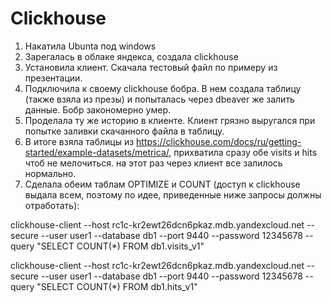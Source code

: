 # Clickhouse
1. Накатила Ubunta под windows
2. Зарегалась в облаке яндекса, создала clickhouse
3. Установила клиент. Скачала тестовый файл по примеру из презентации.
4. Подключила к своему clickhouse бобра. В нем создала таблицу (также взяла из презы) и попыталась через dbeaver же залить данные. Бобр закономерно умер. 
5. Проделала ту же историю в клиенте. Клиент грязно выругался при попытке заливки скачанного файла в таблицу.
6. В итоге взяла таблицы из https://clickhouse.com/docs/ru/getting-started/example-datasets/metrica/, прихватила сразу обе visits и hits чтоб не мелочиться. на этот раз через клиент все залилось нормально.
7. Сделала обеим таблам OPTIMIZE и COUNT (доступ к clickhouse выдала всем, поэтому по идее, приведенные ниже запросы должны отработать):

  clickhouse-client --host rc1c-kr2ewt26dcn6pkaz.mdb.yandexcloud.net --secure --user user1 --database db1 --port 9440 --password 12345678 --query "SELECT COUNT(*) FROM db1.visits_v1"
  
  clickhouse-client --host rc1c-kr2ewt26dcn6pkaz.mdb.yandexcloud.net --secure --user user1 --database db1 --port 9440 --password 12345678 --query "SELECT COUNT(*) FROM db1.hits_v1"
